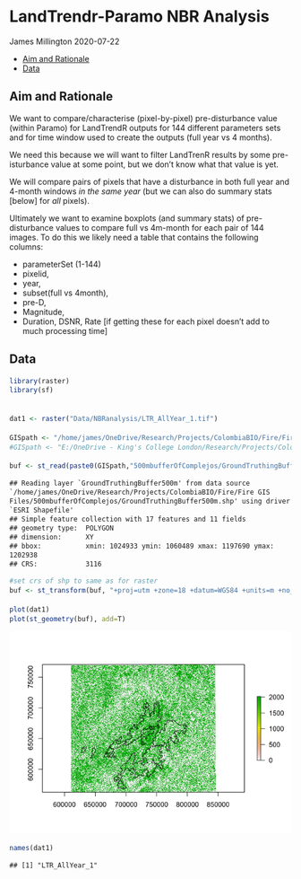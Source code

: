 LandTrendr-Paramo NBR Analysis
================
James Millington
2020-07-22

  - [Aim and Rationale](#aim-and-rationale)
  - [Data](#data)

## Aim and Rationale

We want to compare/characterise (pixel-by-pixel) pre-disturbance value
(within Paramo) for LandTrendR outputs for 144 different parameters sets
and for time window used to create the outputs (full year vs 4 months).

We need this because we will want to filter LandTrenR results by some
pre-isturbance value at some point, but we don’t know what that value is
yet.

We will compare pairs of pixels that have a disturbance in both full
year and 4-month windows *in the same year* (but we can also do summary
stats \[below\] for *all* pixels).

Ultimately we want to examine boxplots (and summary stats) of
pre-disturbance values to compare full vs 4m-month for each pair of 144
images. To do this we likely need a table that contains the following
columns:

  - parameterSet (1-144)
  - pixelid,
  - year,
  - subset(full vs 4month),
  - pre-D,
  - Magnitude,
  - Duration, DSNR, Rate \[if getting these for each pixel doesn’t add
    to much processing time\]

## Data

``` r
library(raster)
library(sf)


dat1 <- raster("Data/NBRanalysis/LTR_AllYear_1.tif")

GISpath <- "/home/james/OneDrive/Research/Projects/ColombiaBIO/Fire/Fire GIS Files/" #linux
#GISpath <- "E:/OneDrive - King's College London/Research/Projects/ColombiaBIO/Fire/Fire GIS Files/"  #windows

buf <- st_read(paste0(GISpath,"500mbufferOfComplejos/GroundTruthingBuffer500m.shp"))
```

    ## Reading layer `GroundTruthingBuffer500m' from data source `/home/james/OneDrive/Research/Projects/ColombiaBIO/Fire/Fire GIS Files/500mbufferOfComplejos/GroundTruthingBuffer500m.shp' using driver `ESRI Shapefile'
    ## Simple feature collection with 17 features and 11 fields
    ## geometry type:  POLYGON
    ## dimension:      XY
    ## bbox:           xmin: 1024933 ymin: 1060489 xmax: 1197690 ymax: 1202938
    ## CRS:            3116

``` r
#set crs of shp to same as for raster
buf <- st_transform(buf, "+proj=utm +zone=18 +datum=WGS84 +units=m +no_defs +ellps=WGS84 +towgs84=0,0,0")

plot(dat1)
plot(st_geometry(buf), add=T)
```

![](AnalyseNBR_files/figure-gfm/unnamed-chunk-1-1.png)<!-- -->

``` r
names(dat1)
```

    ## [1] "LTR_AllYear_1"
